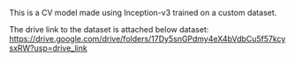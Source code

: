 This is a CV model made using Inception-v3 trained on a custom dataset.

The drive link to the dataset is attached below
dataset: https://drive.google.com/drive/folders/17Dy5snGPdmy4eX4bVdbCu5f57kcysxRW?usp=drive_link
